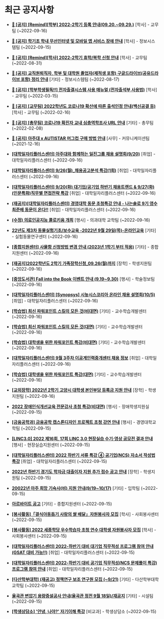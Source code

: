 # 최근 공지사항

* **[📌 [공지] [Remind][학부] 2022-2학기 등록 안내(09.20.~09.29.)](http://ajou.ac.kr/kr/ajou/notice.do?mode=view&amp;articleNo=203938&amp;article.offset=0&amp;articleLimit=30)**
 [학사] - 교무팀 (~2022-09-16)

* **[📌 [공지] 학기초 학내 무선인터넷 및 모바일 앱 서비스 장애 안내](http://ajou.ac.kr/kr/ajou/notice.do?mode=view&amp;articleNo=203929&amp;article.offset=0&amp;articleLimit=30)**
 [학사] - 정보시스템팀 (~2022-09-15)

* **[📌 [공지] [Remind][학사] 2022-2학기 휴학/복학 신청 안내](http://ajou.ac.kr/kr/ajou/notice.do?mode=view&amp;articleNo=203322&amp;article.offset=0&amp;articleLimit=30)**
 [학사] - 교무팀 (~2022-08-31)

* **[📌 [공지] 교직원퇴직자, 학부 및 대학원 졸업자(제적생 포함) 구글드라이브(공유드라이브 포함) 정리 안내](http://ajou.ac.kr/kr/ajou/notice.do?mode=view&amp;articleNo=202858&amp;article.offset=0&amp;articleLimit=30)**
 [기타] - 정보시스템팀 (~2022-08-17)

* **[📌 [공지] [학부학생필독!!] 전자출결시스템 사용 매뉴얼 (전자출석부 사용법)](http://ajou.ac.kr/kr/ajou/notice.do?mode=view&amp;articleNo=192571&amp;article.offset=0&amp;articleLimit=30)**
 [학사] - 교무팀 (~2022-03-15)

* **[📌 [공지] [교무팀] 2022학년도 코로나19 확산에 따른 출석인정 안내(백신공결 등)](http://ajou.ac.kr/kr/ajou/notice.do?mode=view&amp;articleNo=180913&amp;article.offset=0&amp;articleLimit=30)**
 [학사] - 교무팀 (~2022-02-16)

* **[📌 [공지] [총무팀] 코로나19 확진자 교내 심층역학조사 URL 안내](http://ajou.ac.kr/kr/ajou/notice.do?mode=view&amp;articleNo=180493&amp;article.offset=0&amp;articleLimit=30)**
 [기타] - 총무팀 (~2022-02-08)

* **[📌 [공지] 아주대 x AUTISTAR 머그컵 구매 방법 안내](http://ajou.ac.kr/kr/ajou/notice.do?mode=view&amp;articleNo=147976&amp;article.offset=0&amp;articleLimit=30)**
 [사무] - 커뮤니케이션팀 (~2021-12-16)

* **[[대학일자리플러스센터] 아주대와 함께하는 일진그룹 채용 설명회(9/20)](http://ajou.ac.kr/kr/ajou/notice.do?mode=view&amp;articleNo=203977&amp;article.offset=0&amp;articleLimit=30)**
 [취업] - 대학일자리플러스센터 (~2022-09-16)

* **[[대학일자리플러스센터] 9/26(월)_채용공고분석 특강(1회)](http://ajou.ac.kr/kr/ajou/notice.do?mode=view&amp;articleNo=203975&amp;article.offset=0&amp;articleLimit=30)**
 [취업] - 대학일자리플러스센터 (~2022-09-16)

* **[[대학일자리플러스센터] 9/20(화) 대기업/공기업 하반기 채용트랜드 &amp; 9/27(화) (인문특화)직무별 면접전략 특강](http://ajou.ac.kr/kr/ajou/notice.do?mode=view&amp;articleNo=203973&amp;article.offset=0&amp;articleLimit=30)**
 [취업] - 대학일자리플러스센터 (~2022-09-16)

* **[(재공지)[대학일자리플러스센터] 경영대학 동문 초청특강 안내 - 나는솔로 9기 영수 최준배 동문이 온다!!](http://ajou.ac.kr/kr/ajou/notice.do?mode=view&amp;articleNo=203972&amp;article.offset=0&amp;articleLimit=30)**
 [취업] - 대학일자리플러스센터 (~2022-09-16)

* **[(수정) 의료인공지능 콜로키움 개최](http://ajou.ac.kr/kr/ajou/notice.do?mode=view&amp;articleNo=203971&amp;article.offset=0&amp;articleLimit=30)**
 [행사] - 의과대학 교학팀 (~2022-09-16)

* **[22년도 제3차 동물실험기초/보수교육 -2022년 9월 29일(목)-온라인교육](http://ajou.ac.kr/kr/ajou/notice.do?mode=view&amp;articleNo=203968&amp;article.offset=0&amp;articleLimit=30)**
 [기타] - 실험동물연구센터 (~2022-09-16)

* **[[종합지원센터] 사물함 신청방법 변경 안내 (2023년 1학기 부터 적용)](http://ajou.ac.kr/kr/ajou/notice.do?mode=view&amp;articleNo=203962&amp;article.offset=0&amp;articleLimit=30)**
 [기타] - 종합지원센터 (~2022-09-16)

* **[[재공지]2022학년도 2학기 가족장학신청_09.26(월)까지](http://ajou.ac.kr/kr/ajou/notice.do?mode=view&amp;articleNo=203959&amp;article.offset=0&amp;articleLimit=30)**
 [장학] - 학생지원팀 (~2022-09-16)

* **[[중앙도서관] Fall into the Book 이벤트 안내 (9.19~9.30)](http://ajou.ac.kr/kr/ajou/notice.do?mode=view&amp;articleNo=203946&amp;article.offset=0&amp;articleLimit=30)**
 [행사] - 학술정보팀 (~2022-09-16)

* **[[대학일자리플러스센터] [Synopsys] 시높시스코리아 온라인 채용 설명회(10/5)](http://ajou.ac.kr/kr/ajou/notice.do?mode=view&amp;articleNo=203945&amp;article.offset=0&amp;articleLimit=30)**
 [취업] - 대학일자리플러스센터 (~2022-09-16)

* **[[학습법] 최신 파워포인트 스킬의 모든 것(비대면)](http://ajou.ac.kr/kr/ajou/notice.do?mode=view&amp;articleNo=203944&amp;article.offset=0&amp;articleLimit=30)**
 [기타] - 교수학습개발센터 (~2022-09-16)

* **[[학습법] 최신 파워포인트 스킬의 모든 것(대면)](http://ajou.ac.kr/kr/ajou/notice.do?mode=view&amp;articleNo=203943&amp;article.offset=0&amp;articleLimit=30)**
 [기타] - 교수학습개발센터 (~2022-09-16)

* **[[학습법] 대학생을 위한 파워포인트 특강(비대면)](http://ajou.ac.kr/kr/ajou/notice.do?mode=view&amp;articleNo=203942&amp;article.offset=0&amp;articleLimit=30)**
 [기타] - 교수학습개발센터 (~2022-09-16)

* **[[대학일자리플러스센터] 9월 3주차 이공계인력중개센터 채용 정보](http://ajou.ac.kr/kr/ajou/notice.do?mode=view&amp;articleNo=203941&amp;article.offset=0&amp;articleLimit=30)**
 [취업] - 대학일자리플러스센터 (~2022-09-16)

* **[[학습법] 대학생을 위한 파워포인트 특강(대면)](http://ajou.ac.kr/kr/ajou/notice.do?mode=view&amp;articleNo=203940&amp;article.offset=0&amp;articleLimit=30)**
 [기타] - 교수학습개발센터 (~2022-09-16)

* **[[교외장학] 2022년 2학기 고양시 대학생 본인부담 등록금 지원 안내](http://ajou.ac.kr/kr/ajou/notice.do?mode=view&amp;articleNo=203935&amp;article.offset=0&amp;articleLimit=30)**
 [장학] - 학생지원팀 (~2022-09-16)

* **[2022 장애인식개선교육 전문강사 초청 특강(비대면)](http://ajou.ac.kr/kr/ajou/notice.do?mode=view&amp;articleNo=203928&amp;article.offset=0&amp;articleLimit=30)**
 [행사] - 장애학생지원실 (~2022-09-15)

* **[[금융공학과] 금융공학 캡스톤디자인 프로젝트 초청 강연 안내](http://ajou.ac.kr/kr/ajou/notice.do?mode=view&amp;articleNo=203925&amp;article.offset=0&amp;articleLimit=30)**
 [행사] - 경영대학교학팀 (~2022-09-15)

* **[[LINC3.0] 2022 제16회, 17회 LINC 3.0 현장실습 수기·영상 공모전 결과 안내](http://ajou.ac.kr/kr/ajou/notice.do?mode=view&amp;articleNo=203923&amp;article.offset=0&amp;articleLimit=30)**
 [행사] - 현장실습지원센터 (~2022-09-15)

* **[[대학일자리플러스센터] 2022 하반기 서류 특강 ④ 공기업(NCS) 자소서 작성법 특강](http://ajou.ac.kr/kr/ajou/notice.do?mode=view&amp;articleNo=203922&amp;article.offset=0&amp;articleLimit=30)**
 [취업] - 대학일자리플러스센터 (~2022-09-15)

* **[2022년 하반기 경기도 학자금 대출이자 지원 추가 접수 공고 안내](http://ajou.ac.kr/kr/ajou/notice.do?mode=view&amp;articleNo=203920&amp;article.offset=0&amp;articleLimit=30)**
 [장학] - 학생지원팀 (~2022-09-15)

* **[20022년 아주 희망 기숙사(비) 지원 안내(9/19~10/17)](http://ajou.ac.kr/kr/ajou/notice.do?mode=view&amp;articleNo=203917&amp;article.offset=0&amp;articleLimit=30)**
 [기타] - 입학팀 (~2022-09-15)

* **[아르바이트 공고](http://ajou.ac.kr/kr/ajou/notice.do?mode=view&amp;articleNo=203916&amp;article.offset=0&amp;articleLimit=30)**
 [기타] - 종합지원센터 (~2022-09-15)

* **[[봉사활동]「결식아동돕기 사랑의 쌀 배달」자원봉사자 모집](http://ajou.ac.kr/kr/ajou/notice.do?mode=view&amp;articleNo=203914&amp;article.offset=0&amp;articleLimit=30)**
 [학사] - 사회봉사센터 (~2022-09-15)

* **[[봉사활동] 2022 세종학당 우수학습자 초청 연수 대학생 자원봉사자 모집](http://ajou.ac.kr/kr/ajou/notice.do?mode=view&amp;articleNo=203913&amp;article.offset=0&amp;articleLimit=30)**
 [학사] - 사회봉사센터 (~2022-09-15)

* **[[대학일자리플러스센터] 2022-하반기 대비 대기업 직무적성 프로그램 참여 안내(GSAT 대비 가능!!)](http://ajou.ac.kr/kr/ajou/notice.do?mode=view&amp;articleNo=203912&amp;article.offset=0&amp;articleLimit=30)**
 [취업] - 대학일자리플러스센터 (~2022-09-15)

* **[[대학일자리플러스센터] 2022-하반기 대비 공기업 직무적성(NCS 문제풀이 특강) 프로그램 참여 안내](http://ajou.ac.kr/kr/ajou/notice.do?mode=view&amp;articleNo=203911&amp;article.offset=0&amp;articleLimit=30)**
 [취업] - 대학일자리플러스센터 (~2022-09-15)

* **[[다산학부대학] (재공고) 정책연구 보조 연구원 모집 (~9/21)](http://ajou.ac.kr/kr/ajou/notice.do?mode=view&amp;articleNo=203910&amp;article.offset=0&amp;articleLimit=30)**
 [기타] - 다산학부대학 교학팀 (~2022-09-15)

* **[율곡관 변압기 용량증설공사 안내(율곡관 정전 9월 18일)/재공지](http://ajou.ac.kr/kr/ajou/notice.do?mode=view&amp;articleNo=203905&amp;article.offset=0&amp;articleLimit=30)**
 [기타] - 시설팀 (~2022-09-15)

* **[[학생상담소] &#x27;안녕, 나야?&#x27; 자기이해 특강](http://ajou.ac.kr/kr/ajou/notice.do?mode=view&amp;articleNo=203901&amp;article.offset=0&amp;articleLimit=30)**
 [비교과] - 학생상담소 (~2022-09-15)
